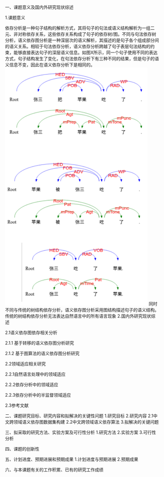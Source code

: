 一、课题意义及国内外研究现状综述

1.课题意义

依存分析是一种句子结构的解析方式，其将句子的句法或语义结构解析为一组二元、非对称依存关系，这些依存关系构成了句子的依存树/图。不同与句法依存树分析，语义依存图分析是一种深层次的语义解析，其描述的是句子各个组成部分间的语义关系。相较于句法依存分析，语义依存分析跨越了句子表层句法结构的约束，能够直接表达句子的深层语义信息。如图X所示，同一个句子使用不同的表达方式，句子结构发生了变化，在句法依存分析下有三种不同的结果，但是句子的语义信息不变，因此在语义依存分析下是相同的。
![句法依存和语义依存的比较](https://raw.githubusercontent.com/LiangsLi/tuchuang/master/picgo/20190702162641.png)
同时不同与传统的树结构依存分析，语义依存图分析采用图结构描述句子的语义结构。传统的树结构依存分析无法表达自然语言中的所有语言现象
2.国内外研究现状综述

2.1语义依存图依存相关分析

2.1.1 基于转移的语义依存图分析研究

2.1.2 基于图算法的语义依存图分析研究

2.2领域适应相关研究

2.2.1自然语言处理中的领域适应

2.2.2依存分析中的领域适应

2.2.3依存分析中的半监督领域适应

2.3参考文献

二、课题研究目标、研究内容和拟解决的关键性问题
1.研究目标
2.研究内容
2.1中文跨领域语义依存图数据集构建
2.2中文跨领域语义依存算法
3.拟解决的关键问题

三、拟采取的研究方法、实验方案及可行性分析
1.研究方法
2.实验方案
3.可行性分析

四、课题的创新性

五、计划进度、预期进展和预期成果
1.计划进度与预期进展
2.预期成果

六、与本课题有关的工作积累、已有的研究工作成绩